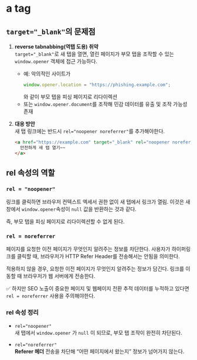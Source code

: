 # a tag

## `target="_blank"`의 문제점

1. **reverse tabnabbing(역탭 도용) 취약**  
   `target="_blank"`로 새 탭을 열면, 열린 페이지가 부모 탭을 조작할 수 있는 `window.opener` 객체에 접근 가능하다.

   - 예: 악의적인 사이트가
     ```js
     window.opener.location = "https://phishing.example.com";
     ```
     와 같이 부모 탭을 피싱 페이지로 리다이렉션
   - 또는 `window.opener.document`를 조작해 민감 데이터를 유출 및 조작 가능성 존재

2. **대응 방안**  
   새 탭 링크에는 반드시 `rel="noopener noreferrer"`를 추가해야한다.
   ```html
   <a href="https://example.com" target="_blank" rel="noopener noreferrer">
     안전하게 새 탭 열기~~
   </a>
   ```

## rel 속성의 역할

### `rel = "noopener"`

링크를 클릭하면 브라우저 컨텍스트 엑세서 권한 없이 새 탭에서 링크가 열림.
이것은 새 창에서 `window.opener`속성이 `null` 값을 반환하는 것과 같다.

즉, 부모 탭을 피싱 페이지로 리다이렉션할 수 없게 된다.

### `rel = noreferrer`

페이지를 요청한 이전 페이지가 무엇인지 알려주는 정보를 차단한다.
사용자가 하이퍼링크를 클릭할 때, 브라우저가 HTTP Refer Header를 전송해서는 안됨을 의미한다.

적용하지 않을 경우, 요청한 이전 페이지가 무엇인지 알려주는 정보가 담긴다.
링크를 이동할 때 브라우저가 웹 서버에게 전송한다.

✅ 하지만 SEO 노출이 중요한 페이지 및 웹페이지 전환 추적 데이터를 누적하고 있다면 `rel = noreferrer` 사용을 주의해야한다.

### rel 속성 정리

- `rel="noopener"`  
  새 탭에서 `window.opener` 가 `null` 이 되므로, 부모 탭 조작이 완전히 차단된다.

- `rel="noreferrer"`  
  **Referer 헤더** 전송을 차단해 “어떤 페이지에서 왔는지” 정보가 넘어가지 않는다.
